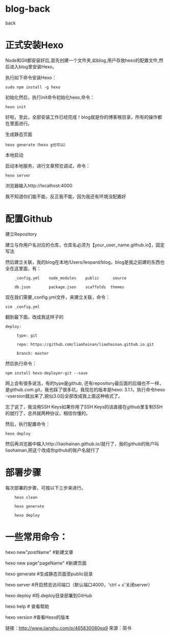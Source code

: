 # blog-back
back


# 正式安装Hexo

Node和Git都安装好后,首先创建一个文件夹,如blog,用户存放hexo的配置文件,然后进入blog里安装Hexo。

执行如下命令安装Hexo：
```
sudo npm install -g hexo
```
初始化然后，执行init命令初始化hexo,命令：
```
hexo init
```
好啦，至此，全部安装工作已经完成！blog就是你的博客根目录，所有的操作都在里面进行。

生成静态页面
```
hexo generate（hexo g也可以）
```
本地启动

启动本地服务，进行文章预览调试，命令：
```
hexo server
```
浏览器输入http://localhost:4000

我不知道你们能不能，反正我不能，因为我还有环境没配置好


# 配置Github

建立Repository

建立与你用户名对应的仓库，仓库名必须为【your_user_name.github.io】，固定写法

然后建立关联，我的blog在本地/Users/leopard/blog，blog是我之前建的东西也全在这里面，有：
```
    _config.yml    node_modules    public      source

    db.json        package.json    scaffolds  themes
```
现在我们需要_config.yml文件，来建立关联，命令：
```
vim _config.yml
```
翻到最下面，改成我这样子的
```
deploy:

     type: git

     repo: https://github.com/liaohainan/liaohainan.github.io.git

     branch: master
```
然后执行命令：
```
npm install hexo-deployer-git --save
```
网上会有很多说法，有的type是github, 还有repository最后面的后缀也不一样，是github.com.git，我也踩了很多坑，我现在的版本是hexo: 3.1.1，执行命令hexo -vsersion就出来了,貌似3.0后全部改成我上面这种格式了。

忘了说了，我没用SSH Keys如果你用了SSH Keys的话直接在github里复制SSH的就行了，总共就两种协议，相信你懂的。

然后，执行配置命令：
```
hexo deploy
```
然后再浏览器中输入http://liaohainan.github.io/就行了，我的github的账户叫liaohainan,把这个改成你github的账户名就行了

# 部署步骤

每次部署的步骤，可按以下三步来进行。
```
    hexo clean

    hexo generate

    hexo deploy
```

# 一些常用命令：

hexo new"postName" #新建文章

hexo new page"pageName" #新建页面

hexo generate #生成静态页面至public目录

hexo server #开启预览访问端口（默认端口4000，'ctrl + c'关闭server）

hexo deploy #将.deploy目录部署到GitHub

hexo help # 查看帮助

hexo version #查看Hexo的版本

链接：http://www.jianshu.com/p/465830080ea9
來源：简书


